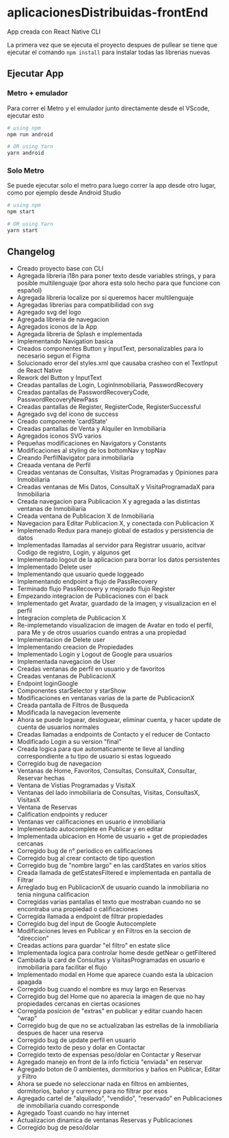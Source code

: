 # aplicacionesDistribuidas-frontEnd

App creada con React Native CLI

La primera vez que se ejecuta el proyecto despues de pullear se tiene que ejecutar el comando `npm install` para instalar todas las librerias nuevas

## Ejecutar App

### Metro + emulador
Para correr el Metro y el emulador junto directamente desde el VScode, ejecutar esto

```bash
# using npm
npm run android

# OR using Yarn
yarn android
```

### Solo Metro
Se puede ejecutar solo el metro para luego correr la app desde otro lugar, como por ejemplo desde Android Studio

```bash
# using npm
npm start

# OR using Yarn
yarn start
```

## Changelog

- Creado proyecto base con CLI
- Agregada libreria i18n para poner texto desde variables strings, y para posible multilenguaje (por ahora esta solo hecho para que funcione con español)
- Agregada libreria localize por si queremos hacer multilenguaje
- Agregadas librerias para compatibilidad con svg
- Agregado svg del logo
- Agregada libreria de navegacion
- Agregados iconos de la App
- Agregada libreria de Splash e implementada
- Implementando Navigation basica
- Creados componentes Button y InputText, personalizables para lo necesario segun el Figma
- Solucionado error del styles.xml que causaba crasheo con el TextInput de React Native
- Rework del Button y InputText
- Creadas pantallas de Login, LoginInmobiliaria, PasswordRecovery
- Creadas pantallas de PasswordRecoveryCode, PasswordRecoveryNewPass
- Creadas pantallas de Register, RegisterCode, RegisterSuccessful
- Agregado svg del icono de success
- Creado componente 'cardState'
- Creadas pantallas de Venta y Alquiler en Inmobiliaria
- Agregados iconos SVG varios
- Pequeñas modificaciones en Navigators y Constants
- Modificaciones al styling de los bottomNav y topNav
- Creando PerfilNavigator para inmobiliaria
- Creaada ventana de Perfil
- Creadas ventanas de Consultas, Visitas Programadas y Opiniones para Inmobiliaria
- Creadas ventanas de Mis Datos, ConsultaX y VisitaProgramadaX para Inmobiliaria
- Creada navegacion para Publicacion X y agregada a las distintas ventanas de Inmobiliaria
- Creada ventana de Publicacion X de Inmobiliaria
- Navegacion para Editar Publicacion X, y conectada con Publicacion X
- Implemenado Redux para manejo global de estados y persistencia de datos
- Implementadas llamadas al servidor para Registrar usuario, acitvar Codigo de registro, Login, y algunos get
- Implementado logout de la aplicacion para borrar los datos persistentes
- Implementado Delete user
- Implementando que usuario quede loggeado
- Implementando endpoint a flujo de PassRecovery
- Terminado flujo PassRecovery y mejorado flujo Register
- Empezando integracion de Publicaciones con el back
- Implementado get Avatar, guardado de la imagen, y visualizacion en el perfil
- Integracion completa de Publicacion X
- Re-implemetando visualizacion de imagen de Avatar en todo el perfil, para Me y de otros usuarios cuando entras a una propiedad
- Implementacion de Delete user
- Implementando creacion de Propiedades
- Implementado Login y Logout de Google para usuarios
- Implementada navegacion de User
- Creadas ventanas de perfil en usuario y de favoritos
- Creadas ventanas de PublicacionX
- Endpoint loginGoogle
- Componentes starSelector y starShow
- Modificaciones en ventanas varias de la parte de PublicacionX
- Creada pantalla de Filtros de Busqueda
- Modificada la navegacion levemente
- Ahora se puede loguear, desloguear, eliminar cuenta, y hacer update de cuenta de usuarios normales
- Creadas llamadas a endpoints de Contacto y el reducer de Contacto
- Modificado Login a su version "final"
- Creada logica para que automaticamente te lleve al landing correspondiente a tu tipo de usuario si estas logueado
- Corregido bug de navegacion
- Ventanas de Home, Favoritos, Consultas, ConsultaX, Consultar, Reservar hechas
- Ventana de Vistias Programadas y VisitaX
- Ventanas del lado inmobiliaria de Consultas, Visitas, ConsultasX, VisitasX
- Ventana de Reservas
- Calification endpoints y reducer
- Ventanas ver calificaciones en usuario e inmobiliaria
- Implementado autocomplete en Publicar y en editar
- Implementada ubicacion en Home de usuario + get de propiedades cercanas
- Corregido bug de n° periodico en calificaciones
- Corregido bug al crear contacto de tipo question
- Corregido bug de "nombre largo" en las cardStates en varios sitios
- Creada llamada de getEstatesFiltered e implementada en pantalla de Filtrar
- Arreglado bug en PublicacionX de usuario cuando la inmobiliaria no tenia ninguna calificacion
- Corregidas varias pantallas el texto que mostraban cuando no se encontraba una propiedad o calificaciones
- Corregida llamada a endpoint de filtrar propiedades
- Corregido bug del input de Google Autocomplete
- Modificaciones leves en Publicar y en Filtros en la seccion de "direccion"
- Creadas actions para guardar "el filtro" en estate slice
- Implementada logica para controlar home desde getNear o getFiltered
- Cambiada la card de Consultas y VisitasProgramadas en usuario e inmobiliaria para facilitar el flujo
- Implementado modal en Home que aparece cuando esta la ubicacion apagada
- Corregido bug cuando el nombre es muy largo en Reservas
- Corregido bug del Home que no aparecia la imagen de que no hay propiedades cercanas en ciertas ocasiones
- Corregida posicion de "extras" en publicar y editar cuando hacen "wrap"
- Corregido bug de que no se actualizaban las estrellas de la inmobiliaria despues de hacer una reserva
- Corregido bug de update perfil en usuario
- Corregido texto de peso y dolar en Contactar
- Corregido texto de expensas peso/dolar en Contactar y Reservar
- Agregado manejo en front de la info ficticia "enviada" en reservar
- Agregado boton de 0 ambientes, dormitorios y baños en Publicar, Editar y Filtro
- Ahora se puede no seleccionar nada en filtros en ambientes, dormitorios, bañor y currency para no filtrar por esos
- Agregado cartel de "alquilado", "vendido", "reservado" en Publicaciones de inmobiliaria cuando corresponde
- Agregado Toast cuando no hay internet
- Actualizacion dinamica de ventanas Reservas y Publicaciones
- Corregido bug de peso/dolar
